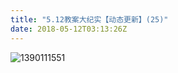 ```yaml
---
title: "5.12教案大纪实【动态更新】(25)"
date: 2018-05-12T03:13:26Z
---
```


![1390111551](https://user-images.githubusercontent.com/37917810/39953052-7b41d76a-55d5-11e8-855e-834d669a166b.jpg)
